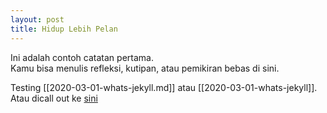 ```yaml
---
layout: post
title: Hidup Lebih Pelan
---
```


Ini adalah contoh catatan pertama.  
Kamu bisa menulis refleksi, kutipan, atau pemikiran bebas di sini.

Testing [[2020-03-01-whats-jekyll.md]] atau [[2020-03-01-whats-jekyll]]. Atau dicall out ke [sini](_posts/2020-03-01-whats-jekyll.md)
